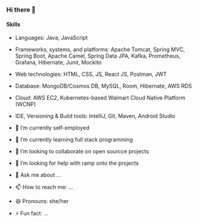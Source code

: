 ### Hi there 👋



<!-- **Maggie332/Maggie332** is a ✨ _special_ ✨ repository because its `README.md` (this file) appears on your GitHub profile. -->

<!-- Here are some ideas to get you started: -->

#### Skills
-	Languages: Java, JavaScript
-	Frameworks, systems, and platforms: Apache Tomcat, Spring MVC, Spring Boot, Apache Camel, Spring Data JPA, Kafka, Prometheus, Grafana, Hibernate, Junit, Mockito
-	Web technologies: HTML, CSS, JS, React JS, Postman, JWT
-	Database: MongoDB/Cosmos DB, MySQL, Room, Hibernate, AWS RDS
-	Cloud: AWS EC2, Kubernetes-based Walmart Cloud Native Platform (WCNP)
-	IDE, Versioning & Build tools: IntelliJ, Git, Maven, Android Studio





- 🔭 I’m currently self-employed
- 🌱 I’m currently learning full stack programming
- 👯 I’m looking to collaborate on open sourcce projects
- 🤔 I’m looking for help with ramp onto the projects
- 💬 Ask me about ...
- 📫 How to reach me: ...
- 😄 Pronouns: she/her
- ⚡ Fun fact: ...

